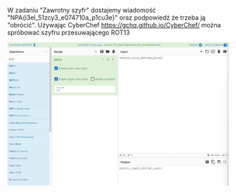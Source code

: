 W zadaniu "Zawrotny szyfr" dostajemy wiadomość "NPA{i3el_51zcy3_e074710a_p1cu3e}" oraz podpowiedź że trzeba ją "obrócić". 
Używając CyberChef https://gchq.github.io/CyberChef/ można spróbować szyfru przesuwającego ROT13

![Pasted image 20240612013247](attachements/Pasted%20image%2020240612013247.png)
